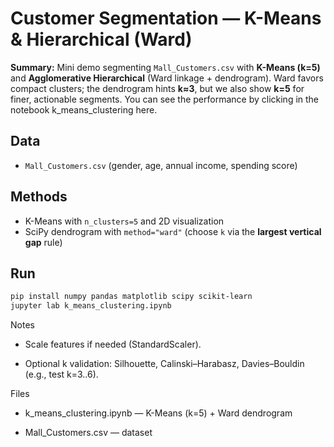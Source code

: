 # Customer Segmentation — K-Means & Hierarchical (Ward)

**Summary:** Mini demo segmenting `Mall_Customers.csv` with **K-Means (k=5)** and **Agglomerative Hierarchical** (Ward linkage + dendrogram). Ward favors compact clusters; the dendrogram hints **k≈3**, but we also show **k=5** for finer, actionable segments.
You can see the performance by clicking in the notebook k_means_clustering here.

## Data
- `Mall_Customers.csv` (gender, age, annual income, spending score)

## Methods
- K-Means with `n_clusters=5` and 2D visualization
- SciPy dendrogram with `method="ward"` (choose `k` via the **largest vertical gap** rule)

## Run
```bash
pip install numpy pandas matplotlib scipy scikit-learn
jupyter lab k_means_clustering.ipynb
```

Notes

- Scale features if needed (StandardScaler).

- Optional k validation: Silhouette, Calinski–Harabasz, Davies–Bouldin (e.g., test k=3..6).

Files

- k_means_clustering.ipynb — K-Means (k=5) + Ward dendrogram

- Mall_Customers.csv — dataset
